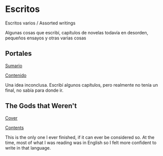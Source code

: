 # Escritos

Escritos varios / Assorted writings

Algunas cosas que escribí, capítulos de novelas todavía en desorden, pequeños ensayos y otras varias cosas

## Portales

[Sumario](Portales/Readme.md)

[Contenido](Portales/Readme.md#contenido)

Una idea inconclusa.  Escribí algunos capítulos, pero realmente no tenía un final, no sabía para donde ir.

## The Gods that Weren't

[Cover](The_Gods_that_Weren_t/Readme.md#the-gods-that-werent)

[Contents](The_Gods_that_Weren_t/Readme.md#contents)

This is the only one I ever finished, if it can ever be considered so. At the time, most of what I was reading was in English so I felt more confident to write in that language.
